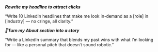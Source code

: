 ***Rewrite my headline to attract clicks***

“Write 10 LinkedIn headlines that make me look in-demand as a [role] in [industry] — no cringe, all clarity.”

***📌Turn my About section into a story***

“Write a LinkedIn summary that blends my past wins with what I’m looking for — like a personal pitch that doesn’t sound robotic.”














